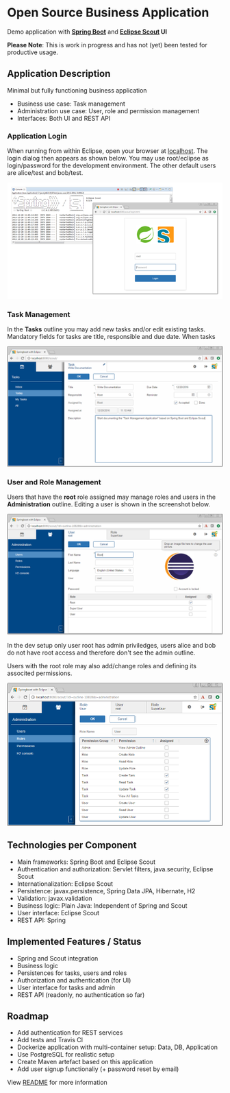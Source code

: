 # Open Source Business Application
Demo application with **[Spring Boot](https://projects.spring.io/spring-boot/)** and **[Eclipse Scout](http://www.eclipse.org/scout/) UI**

**Please Note**: This is work in progress and has not (yet) been tested for productive usage.

## Application Description
Minimal but fully functioning business application
* Business use case: Task management
* Administration use case: User, role and permission management
* Interfaces: Both UI and REST API

### Application Login
When running from within Eclipse, open your browser at [localhost](http://localhost:8080). The login dialog then appears as shown below. You may use root/eclipse as login/password for the development environment. The other default users are alice/test and bob/test. 

![Login Screen](/screenshots/console_login_form.png)

### Task Management

In the **Tasks** outline you may add new tasks and/or edit existing tasks. Mandatory fields for tasks are title, responsible and due date. When tasks 

![Add a new Task](/screenshots/ui_new_task.png)

### User and Role Management

Users that have the **root** role assigned may manage roles and users in the **Administration** outline. Editing a user is shown in the screenshot below. 

![Edit a User](/screenshots/ui_edit_user.png)

In the dev setup only user root has admin priviledges, users alice and bob do not have root access and therefore don't see the admin outline.

Users with the root role may also add/change roles and defining its associted permissions.

![Edit Roles](/screenshots/ui_edit_role.png)

## Technologies per Component
* Main frameworks: Spring Boot and Eclipse Scout
* Authentication and authorization: Servlet filters, java.security, Eclipse Scout
* Internationalization: Eclipse Scout
* Persistence: javax.persistence, Spring Data JPA, Hibernate, H2
* Validation: javax.validation
* Business logic: Plain Java: Independent of Spring and Scout
* User interface: Eclipse Scout
* REST API: Spring

## Implemented Features / Status
* Spring and Scout integration
* Business logic
* Persistences for tasks, users and roles
* Authorization and authentication (for UI)
* User interface for tasks and admin
* REST API (readonly, no authentication so far)

## Roadmap
* Add authentication for REST services
* Add tests and Travis CI
* Dockerize application with multi-container setup: Data, DB, Application
* Use PostgreSQL for realistic setup
* Create Maven artefact based on this application
* Add user signup functionaliy (+ password reset by email)

View [README](org.eclipse.scout.springboot/README.md) for more information
